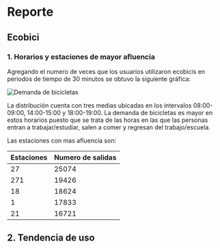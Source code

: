 # Reporte

## Ecobici

### 1. Horarios y estaciones de mayor afluencia

Agregando el numero de veces que los usuarios utilizaron ecobicis en periodos de tiempo de 30 minutos se obtuvo la siguiente gráfica:

![Demanda de bicicletas](https://www.dropbox.com/s/pgmis7r1jpoyokj/demanda_bicis.png?dl=0)

La distribución cuenta con tres medias ubicadas en los intervalos 08:00-09:00, 14:00-15:00 y 18:00-19:00. La demanda de bicicletas es mayor en estos horarios puesto que se trata de las horas en las que las personas entran a trabajar/estudiar, salen a comer y regresan del trabajo/escuela.

Las estaciones con mas afluencia son:

Estaciones | Numero de salidas
---- | -----
27   | 25074
271  | 19426
18   | 18624
1    | 17833
21   | 16721

## 2. Tendencia de uso



